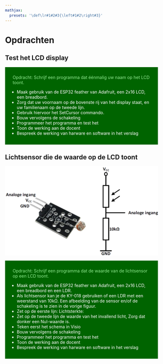 ```yaml
---
mathjax:
  presets: '\def\lr#1#2#3{\left#1#2\right#3}'
---
```


# Opdrachten

## Test het LCD display

<div style="background-color:darkgreen; text-align:left; vertical-align:left; padding:15px;">
<p style="color:lightgreen; margin:10px">
Opdracht: Schrijf een programma dat éénmalig uw naam op het LCD toont.
<ul style="color: white;">
<li>Maak gebruik van de ESP32 feather van Adafruit, een 2x16 LCD, een breadbord.</li>
<li>Zorg dat uw voornaam op de bovenste rij van het display staat, en uw familienaam op de tweede lijn.</li>
<li>Gebruik hiervoor het SetCursor commando.</li>
<li>Bouw vervolgens de schakeling</li>
<li>Programmeer het programma en test het</li>
<li>Toon de werking aan de docent</li>
<li>Bespreek de werking van harware en software in het verslag</li>
</ul>
</p>
</div>

## Lichtsensor die de waarde op de LCD toont

![Schema en afbeelding van de KY-018.](./images/sensor.png)

<div style="background-color:darkgreen; text-align:left; vertical-align:left; padding:15px;">
<p style="color:lightgreen; margin:10px">
Opdracht: Schrijf een programma dat de waarde van de lichtsensor op een LCD toont.
<ul style="color: white;">
<li>Maak gebruik van de ESP32 feather van Adafruit, een 2x16 LCD, een breadbord en een LDR.</li>
<li>Als lichtsensor kan je de KY-018 gebruiken of een LDR met een weerstand van 10kΩ. Een afbeelding van de sensor en/of de schakeling is te zien in de vorige figuur.</li>
<li>Zet op de eerste lijn: Lichtsterkte:</li>
<li>Zet op de tweede lijn de waarde van het invallend licht, Zorg dat donker een Nul-waarde is.</li>
<li>Teken eerst het schema in Visio</li>
<li>Bouw vervolgens de schakeling</li>
<li>Programmeer het programma en test het</li>
<li>Toon de werking aan de docent</li>
<li>Bespreek de werking van harware en software in het verslag</li>
</ul>
</p>
</div>

